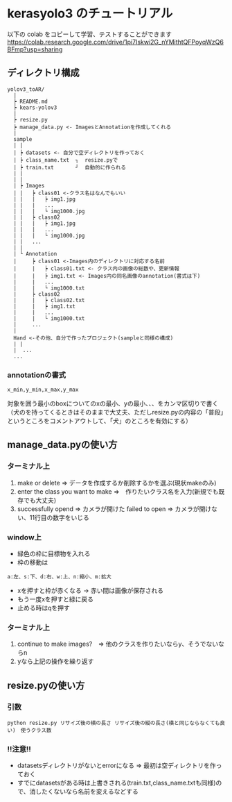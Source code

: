 # kerasyolo3 のチュートリアル

以下の colab をコピーして学習、テストすることができます
https://colab.research.google.com/drive/1pi7Iskwi2G_nYMithtQFPoyqWzQ6BFmp?usp=sharing


## ディレクトリ構成
```
yolov3_toAR/
  |
  ┝ README.md
  ┝ kears-yolov3
  |
  ┝ resize.py
  ┝ manage_data.py <- ImagesとAnnotationを作成してくれる
  |
  sample
  | |
  | ┝ datasets <- 自分で空ディレクトリを作っておく  　  
  | ┝ class_name.txt  ┐  resize.pyで
  | ┝ train.txt       ┘  自動的に作られる
  | |
  | |
  | ┝ Images
  | |   ┝ class01 <-クラス名はなんでもいい
  | |   |   ┝ img1.jpg
  | |   |   ...
  | |   |   └ img1000.jpg
  | |   ┝ class02
  | |   |   ┝ img1.jpg
  | |   |   ...
  | |   |   └ img1000.jpg
  | |   ...
  | |
  | └ Annotation
  |     ┝ class01 <-Images内のディレクトリに対応する名前
  |     |   ┝ class01.txt <- クラス内の画像の総数や、更新情報
  |     |   ┝ img1.txt <- Images内の同名画像のannotation(書式は下)
  |     |   ...
  |     |   └ img1000.txt
  |     ┝ class02
  |     |   ┝ class02.txt
  |     |   ┝ img1.txt
  |     |   ...
  |     |   └ img1000.txt
  |     ...
  |
  Hand <-その他、自分で作ったプロジェクト(sampleと同様の構成)
  | |
  |  ...
  ...
```
### annotationの書式
```
x_min,y_min,x_max,y_max
```
対象を囲う最小のboxについてのxの最小、yの最小、、、をカンマ区切りで書く  
（犬のを持ってくるときはそのままで大丈夫、ただしresize.pyの内容の「普段」というところをコメントアウトして、「犬」のところを有効にする）

## manage_data.pyの使い方

### ターミナル上
1. make or delete => データを作成するか削除するかを選ぶ(現状makeのみ)
2. enter the class you want to make =>　作りたいクラス名を入力(新規でも既存でも大丈夫)
3. successfully opend => カメラが開けた failed to open => カメラが開けない、11行目の数字をいじる

### window上
* 緑色の枠に目標物を入れる
* 枠の移動は
```
a:左、s:下、d:右、w:上、n:縮小、m:拡大 
```
* xを押すと枠が赤くなる -> 赤い間は画像が保存される
* もう一度xを押すと緑に戻る
* 止める時はqを押す

### ターミナル上
1. continue to make images?　=> 他のクラスを作りたいならy、そうでないならn
2. yなら上記の操作を繰り返す

## resize.pyの使い方

### 引数
```
python resize.py リサイズ後の横の長さ リサイズ後の縦の長さ(横と同じならなくても良い)　使うクラス数
```
### !!注意!!
* datasetsディレクトリがないとerrorになる => 最初は空ディレクトリを作っておく
* すでにdatasetsがある時は上書きされる(train.txt,class_name.txtも同様)ので、消したくないなら名前を変えるなどする
